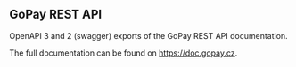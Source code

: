 ## GoPay REST API

OpenAPI 3 and 2 (swagger) exports of the GoPay REST API documentation.

The full documentation can be found on https://doc.gopay.cz.
